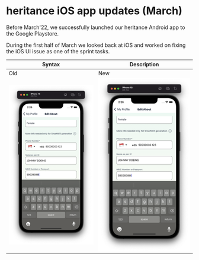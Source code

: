 # heritance iOS app updates (March)

Before March'22, we successfully launched our heritance Android app to the Google Playstore.

During the first half of March we looked back at iOS and worked on fixing the iOS UI issue as one of the sprint tasks.

| Syntax                                     | Description                               |
| ------------------------------------------ | ----------------------------------------- |
| Old                                        | New                                       |
| ![alt text](/images//new-ios-keyboard.png) | ![alt text](/images/new-ios-keyboard.png) |
